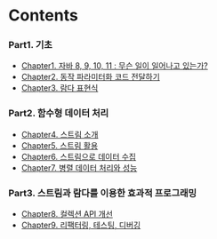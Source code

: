 # Contents

### Part1. 기초
- [Chapter1. 자바 8, 9, 10, 11 : 무슨 일이 일어나고 있는가?]()
- [Chapter2. 동작 파라미터화 코드 전달하기]()
- [Chapter3. 람다 표현식](https://github.com/banjjoknim/TIL/blob/master/Modern-Java-In-Action/src/Part1/Chapter3/Chapter3.md)

### Part2. 함수형 데이터 처리
- [Chapter4. 스트림 소개](https://github.com/banjjoknim/TIL/blob/master/Modern-Java-In-Action/src/Chapter4/Chapter4.md)
- [Chapter5. 스트림 활용](https://github.com/banjjoknim/TIL/blob/master/Modern-Java-In-Action/src/Chapter5/Chapter5.md)
- [Chapter6. 스트림으로 데이터 수집](https://github.com/banjjoknim/TIL/blob/master/Modern-Java-In-Action/src/Chapter6/Chapter6.md)
- [Chapter7. 병렬 데이터 처리와 성능](https://github.com/banjjoknim/TIL/blob/master/Modern-Java-In-Action/src/Chapter7/Chapter7.md)

### Part3. 스트림과 람다를 이용한 효과적 프로그래밍
- [Chapter8. 컬렉션 API 개선](https://github.com/banjjoknim/TIL/blob/master/Modern-Java-In-Action/src/Chapter8/Chapter8.md)
- [Chapter9. 리팩터링, 테스팅, 디버깅](https://github.com/banjjoknim/TIL/blob/master/Modern-Java-In-Action/src/Chapter9/Chapter9.md)
